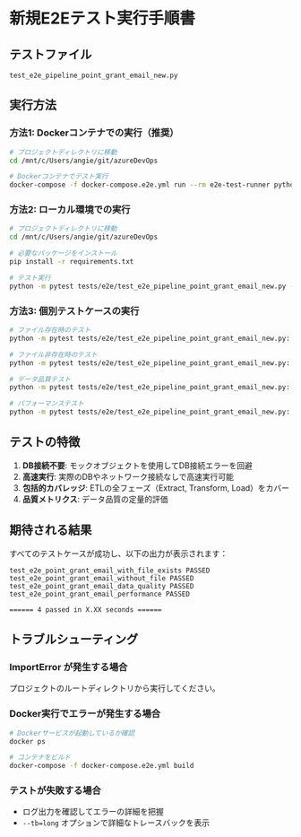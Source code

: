 # 新規E2Eテスト実行手順書

## テストファイル
`test_e2e_pipeline_point_grant_email_new.py`

## 実行方法

### 方法1: Dockerコンテナでの実行（推奨）

```bash
# プロジェクトディレクトリに移動
cd /mnt/c/Users/angie/git/azureDevOps

# Dockerコンテナでテスト実行
docker-compose -f docker-compose.e2e.yml run --rm e2e-test-runner python -m pytest tests/e2e/test_e2e_pipeline_point_grant_email_new.py -v
```

### 方法2: ローカル環境での実行

```bash
# プロジェクトディレクトリに移動
cd /mnt/c/Users/angie/git/azureDevOps

# 必要なパッケージをインストール
pip install -r requirements.txt

# テスト実行
python -m pytest tests/e2e/test_e2e_pipeline_point_grant_email_new.py -v
```

### 方法3: 個別テストケースの実行

```bash
# ファイル存在時のテスト
python -m pytest tests/e2e/test_e2e_pipeline_point_grant_email_new.py::TestPointGrantEmailPipeline::test_e2e_point_grant_email_with_file_exists -v

# ファイル非存在時のテスト
python -m pytest tests/e2e/test_e2e_pipeline_point_grant_email_new.py::TestPointGrantEmailPipeline::test_e2e_point_grant_email_without_file -v

# データ品質テスト
python -m pytest tests/e2e/test_e2e_pipeline_point_grant_email_new.py::TestPointGrantEmailPipeline::test_e2e_point_grant_email_data_quality -v

# パフォーマンステスト
python -m pytest tests/e2e/test_e2e_pipeline_point_grant_email_new.py::TestPointGrantEmailPipeline::test_e2e_point_grant_email_performance -v
```

## テストの特徴

1. **DB接続不要**: モックオブジェクトを使用してDB接続エラーを回避
2. **高速実行**: 実際のDBやネットワーク接続なしで高速実行可能
3. **包括的カバレッジ**: ETLの全フェーズ（Extract, Transform, Load）をカバー
4. **品質メトリクス**: データ品質の定量的評価

## 期待される結果

すべてのテストケースが成功し、以下の出力が表示されます：

```
test_e2e_point_grant_email_with_file_exists PASSED
test_e2e_point_grant_email_without_file PASSED
test_e2e_point_grant_email_data_quality PASSED
test_e2e_point_grant_email_performance PASSED

====== 4 passed in X.XX seconds ======
```

## トラブルシューティング

### ImportError が発生する場合
プロジェクトのルートディレクトリから実行してください。

### Docker実行でエラーが発生する場合
```bash
# Dockerサービスが起動しているか確認
docker ps

# コンテナをビルド
docker-compose -f docker-compose.e2e.yml build
```

### テストが失敗する場合
- ログ出力を確認してエラーの詳細を把握
- `--tb=long` オプションで詳細なトレースバックを表示